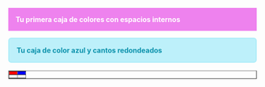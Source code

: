 <p style="background:violet; color:white; font-weight:bold; padding:15px;">Tu primera caja de colores con espacios internos</p>


<p style="background: #bdf0fa; color: #0c92ac; font-weight: bold; padding: 15px; border: 2px solid #abecf9; border-radius: 6px;">Tu caja de color azul y cantos redondeados</p>

<table border="1" cellpadding="0" cellspacing="0" width="50%">
<tr>
<td width="50%" bgcolor="red"></td>
<td width="50%" bgcolor="blue"></td>
</tr>
<tr>
<td width="50%"></td>
<td width="50%"></td>
</tr>
</table>


